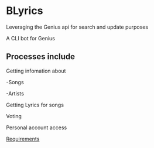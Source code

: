 # BLyrics
Leveraging the Genius api for search and update purposes

A CLI bot for Genius

## Processes include
Getting infomation about

-Songs

-Artists

Getting Lyrics for songs

Voting 

Personal account access

[Requirements](requirements.txt)


